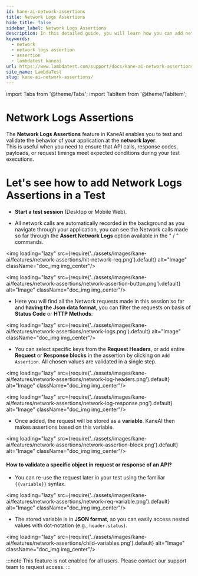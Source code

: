 ```yaml
---
id: kane-ai-network-assertions
title: Network Logs Assertions
hide_title: false
sidebar_label: Network Logs Assertions
description: In this detailed guide, you will learn how you can add network logs assertions in your tests.
keywords:
  - network
  - network logs assertion
  - assertion
  - lambdatest kaneai
url: https://www.lambdatest.com/support/docs/kane-ai-network-assertions
site_name: LambdaTest
slug: kane-ai-network-assertions/
---
```


import Tabs from '@theme/Tabs';
import TabItem from '@theme/TabItem';

<script type="application/ld+json"
      dangerouslySetInnerHTML={{ __html: JSON.stringify({
       "@context": "https://schema.org",
        "@type": "BreadcrumbList",
        "itemListElement": [{
          "@type": "ListItem",
          "position": 1,
          "name": "Home",
          "item": "https://www.lambdatest.com"
        },{
          "@type": "ListItem",
          "position": 2,
          "name": "Support",
          "item": "https://www.lambdatest.com/support/docs/"
        },{
          "@type": "ListItem",
          "position": 3,
          "name": "ANetwork Assertions",
          "item": "https://www.lambdatest.com/support/docs/kane-ai-network-assertions"
        }]
      })
    }}
></script>
# Network Logs Assertions
The **Network Logs Assertions** feature in KaneAI enables you to test and validate the behavior of your application at the **network layer**.  
This is useful when you need to ensure that API calls, response codes, payloads, or request timings meet expected conditions during your test executions.  

# Let's see how to add Network Logs Assertions in a Test

- **Start a test session** (Desktop or Mobile Web). 

- All network calls are automatically recorded in the background as you navigate through your application, you can see the Network calls made so far through the **Assert Network Logs** option available in the " / " commands. 

<img loading="lazy" src={require('../assets/images/kane-ai/features/network-assertions/hit-network-req.png').default} alt="Image" className="doc_img img_center"/>

<img loading="lazy" src={require('../assets/images/kane-ai/features/network-assertions/network-assertion-button.png').default} alt="Image" className="doc_img img_center"/>

- Here you will find all the Network requests made in this session so far and **having the Json data format**, you can filter the requests on basis of **Status Code** or **HTTP Methods**:

<img loading="lazy" src={require('../assets/images/kane-ai/features/network-assertions/network-logs.png').default} alt="Image" className="doc_img img_center"/>

- You can select specific keys from the **Request Headers**, or add entire **Request** or **Response blocks** in the assertion by clicking on `Add Assertion`. All chosen values are validated in a single step.  

<img loading="lazy" src={require('../assets/images/kane-ai/features/network-assertions/network-log-headers.png').default} alt="Image" className="doc_img img_center"/>

<img loading="lazy" src={require('../assets/images/kane-ai/features/network-assertions/network-log-response.png').default} alt="Image" className="doc_img img_center"/>

- Once added, the request will be stored as a **variable**. KaneAI then makes assertions based on this variable. 

<img loading="lazy" src={require('../assets/images/kane-ai/features/network-assertions/network-assertion-block.png').default} alt="Image" className="doc_img img_center"/>

#### How to validate a specific object in request or response of an API?

- You can re-use the request later in your test using the familiar `{{variable}}` syntax.  

<img loading="lazy" src={require('../assets/images/kane-ai/features/network-assertions/network-req-variable.png').default} alt="Image" className="doc_img img_center"/>

- The stored variable is in **JSON format**, so you can easily access nested values with dot-notation (e.g., `header.status`).  

<img loading="lazy" src={require('../assets/images/kane-ai/features/network-assertions/child-variables.png').default} alt="Image" className="doc_img img_center"/>

:::note
This feature is not enabled for all users. Please contact our support team to request access.
:::